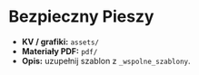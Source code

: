 # Bezpieczny Pieszy

- **KV / grafiki:** `assets/` 
- **Materiały PDF:** `pdf/` 
- **Opis:** uzupełnij szablon z `_wspolne_szablony`.
